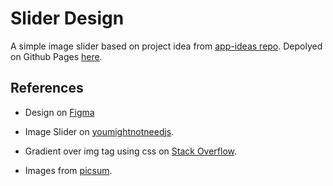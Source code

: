 # Slider Design

A simple image slider based on project idea from [app-ideas repo](https://github.com/florinpop17/app-ideas/blob/master/Projects/1-Beginner/Slider-Design.md). Depolyed on Github Pages [here](https://deadmercury.github.io/implement-app-ideas/beginner/Slider-Design/index.html).

## References

- Design on [Figma](https://www.figma.com/file/bLtHDORZNcOjZugROV92sv/slider-design?node-id=2%3A0)

- Image Slider on [youmightnotneedjs](http://youmightnotneedjs.com/#image_slider).

- Gradient over img tag using css on [Stack Overflow](https://stackoverflow.com/a/23935891).

- Images from [picsum](http://picsum.photos/).

